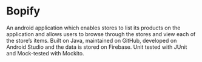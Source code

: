 # Bopify
 An android application which enables stores to list its products on the application and allows users to browse through the stores and view each of the store’s items. Built on Java, maintained on GitHub, developed on Android Studio and the data is stored on Firebase. Unit tested with JUnit and Mock-tested with Mockito.
